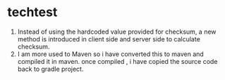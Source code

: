 # techtest

1. Instead of using the hardcoded value provided for checksum, a new method is introduced in client side and server side to calculate checksum.
2. I am more used to Maven so i have converted this to maven and compiled it in maven. once compiled , i have copied the source code back to gradle project.